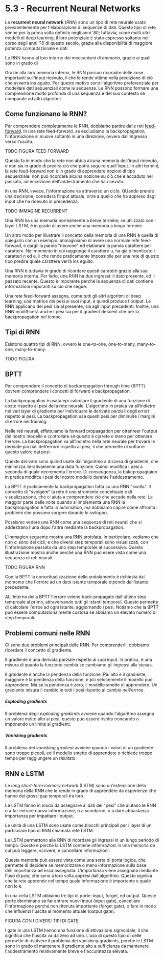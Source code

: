 # 5.3 - Recurrent Neural Networks

Le **recurrent neural network** (*RNN*) sono un tipo di rete neurale usata prevalentemente per l'elaborazione di sequenze di dati. Questo tipo di rete venne per la prima volta definito negli anni '80; tuttavia, come molti altri modelli di deep learning, il loro potenziale è stato espresso soltanto nel corso degli anni '10 di questo secolo, grazie alla disponibilità di maggiore potenza computazionale e dati.

Le RNN hanno al loro interno dei meccanismi di *memoria*, grazie ai quali sono in grado di 


Grazie alla loro memoria interna, le RNN possoo ricoradre delle cose importanti sull'input ricevuto, il che le rende ottime nella predizione di ciò che avverrà ins eguito. Per questo motivo sono l'algoritmo preferenziale per modellare dati sequenziali come le sequenze. Le RNN possono formare una comprensione molto profonda di una sequenza e del suo contesto se comparate ad altri algoritmi.

## Come funzionano le RNN?

Per comprendere completamente le RNN, dobbiamo partire dalle reti [feed-forward](../01_nn/lecture.md). In una rete feed-forward, se escludiamo la backpropagation, l'informazione si muove soltanto in una direzione, ovvero dall'ingresso verso l'uscita. 

TODO FIGURA FEED FORWARD

Questo fa in modo che la rete non abbia alcuna memoria dell'input ricevuto, e non sia in grado di predire ciò che potrà seguire quell'input. In altri termini, la rete feed-forward non è in grado di apprendere nozioni di tipo sequenziale: non può ricordare alcuna nozione su ciò che è accaduto nel passato, ad eccezione dell'addestramento che ha ricevuto.

In una RNN, invece, l'informazione va attraverso un ciclo. QUando prende una decisione, considera l'input attuale, oltre a quello che ha appreso dagli input che ha ricevuto in precedenza.

TODO IMMAGINE RECURRENT

Una RNN ha una memoria normalmente a breve termine; se utilizzato con i layer LSTM, è in grado di avere anche una memoria a lungo termine.

Un altro modo per illustrare il concetto della memoria di una RNN è quella di spiegarlo con un esempio: immaginiamo di avere una normale rete feed-forward, e dargli la parola "neurone" ed elaborare la parola carattere per carattere. Nel momento in cui raggiunge il carattere u, ha già dimenticato i caratteri n ed e, il che rende praticamente impossibile per una rete di questo tipo predire quale carattere verrà ins eguito.

Una RNN è tuttavia in grado di ricordare questi caratetri grazie alla sua memoria interna. Per farlo, una RNN ha due ingressi: il dato presente, ed il passato recente. Questo è imporante perché la sequenza di dati contiene informazioni imporanti su ciò che segue.

Una rete feed-forward assegna, come tutti gli altri algoritmi di deep learning, una matrice dei pesi ai suoi input, e quindi produce l'output. Le RNN applicano dei pesi sia al presente, sia agli input precedenti. Inoltre, una RNN modifhcerà anche i pesi sia per il gradient descent che per la backpropagation nel tempo.

## Tipi di RNN

Esistono quattro tipi di RNN, ovvero le one-to-one, one-to-many, many-to-one, many-to-many.

TODO FIGURA

## BPTT

Per comprendere il concetto di backpropagation through time (BPTT) dovrem comprendere i concetti di forward e backpropagation.

La backpropagation è usata epr calcolare il gradiente di una funzione di costo rispetto ai pesi della rete neurale. L'algoritmo in pratca va all'indietro nei vari layer di gradiente per individuare le derivate parziali degli errori rispetto ai pesi. La backpropagation usa questi pesi per diminuire i margini di errore nel training.

Nelle reti neurali, effettuiamo la forward propaagation  per ottenreer l'output del nostro modello e controllare se questo è correto o meno per ottenere l'errore. La backpropagation va all'indietro nella rete neurale per trovare le derivate parziali dell'errore rispetto ai pesi, il che permette di sottarre questo valore dai pesi.

Queste derivate sono quinid usate dall'algoritmo a discesa di gradiente, che minimizza iterativamente una data funzione. Quindi modifica i pesi a seconda di quale decrementa l'errore. Di conseugenza, la bakcpropagtaion in pratica modifca i pesi del nostro modello durante l'addestramento.

La BPTT è praticamente la backpropagation fatta su una RNN "svolta". Il concetto di "svolgere" la rete è uno strumento concettuale e di visualizzazione, che ci aiuta a comprendere ciò che accade nella rete. La maggior parte delle volte quando si implementa una RNN la backpropagation è fatta in automatico, ma dobbiamo capire come affronta i problemi che possono sorgere durante lo sviluppo.

Possiamo vedere una RNN come una sequenza di reti neurali che si addestrano l'una dopo l'altra mediante la backpropagation.

L'immagien seguente mostra una RNN srotolata. In particolare, vediamo che non ci sono dei cicli, e che diversi step temporali sono visualizzati, con l'informazione passata da uno step temporale al successivo. Questa illustrazione mostra anche perchè una RNN può esere vista come una sequenza di reti neurali.

TODO FIGURA RNN

Con la BPTT la concettualizzazione dello srotolamento è richiesta dal momento che l'errore ad un dato istante temporale dipende dall'istante precedente.

ALl'interno della BPTT l'errore veiene back-propagato dall'ultimo step temproale al primo, attraversando tutti gli istanti temporali. Questo permette di calcolare l'erroe ad ogni istante, aggiornando i pesi. Notiamo che la BPTT può essere computazionalmente costosa se abbiamo un elevato numero di step temporali.

## Problemi comuni nelle RNN

Ci sono due problemi principali delle RNN. Per comprenderli, dobbiamo ricordare il concetto di gradiente.

Il gradiente è una derivata parziale rispetto ai suoi input. In pratica, è una misura di quanto la funzione cambia se cambiamo gli ingressi alla stesas.

Il graidente è anche la pendenza della funzione. Più alto è il gradiente, maggiore è la pendenza della funzione, e più velocemente il modello può apprendere. Ma se la pendenza è zero, il modello smette di apprendere. Un gradiente misura il cambio in tutti i pesi rispetto al cambio nell'errroe.

##### Exploding gradients

Il problema degli *exploding gradients* avviene quando l'algoritmo assegna un valore molto alto ai pesi; questo può essere risolto troncando o imponendo un limite ai gradienti.

##### Vanishing gradients

Il problema dei *vanishing gradient* avviene quando i valori di un gradiente sono troppo piccoli, ed il modello smette di apprendere o richiede troppo tempo per raggiungere un risultato. 

## RNN e LSTM

Le *long short-term memory network* (LSTM) sono un'estensione della memoria della RNN che le rende in grado di apprendere da esperienze che hanno dei grossi gap temporali tra loro.

Le LSTM fanno in modo da assegnare ai dati dei "pesi" che aiutano le RNN o a far entrare nuova informazione, o a scordarne, o a dare abbastanza importanza per impattare l'output.

Le unità di una LSTM sono usate come blocchi principali per i layer di un particolare tipo di RNN chiamata rete LSTM.

Le LSTM permettono alle RNN di ricordare gli ingressi in un lungo periodo di tempo. Questo è perché la LSTM contiene infomrazioni in una memoria da cui può leggere, scrivere, e cancellare informazioni.

Questa memoria può essere vista come una sorta di porta logica, che permette di decidere se memorizzare o meno informazione sulla base dell'importanza ad essa assegnata. L'importanza viene assegnata mediante l'uso di *pesi*, che sono a loro volta appresi dall'algoritmo. Questo signiica che la rete apprende nel tempo quale informazione è importante e quale non lo è.

In una cella LSTM abbiamo tre tipi di porte: input, forget, ed output. Queste porte dterminano se far entrare nuovi input (input gate), cancellare l'informazione perché non ritenuta importante (forget gate), o fare in modo che influenzi l'uscita al momento attuale (output gate).

FIGURA CON I DIVERSI TIPI DI GATE

I gate in una LSTM hanno una funzione di attivazione sigmoidale, il che significa che l'uscita va da zero ad uno. L'uso di questo tipo di celle permette di risolvere il problema dei vanishing gradients, perchè le LSTM sono in grado di mantenere il gradiente alto a sufficienza da mantenere l'addestramento relativamente breve e l'accuratezza elevata.
